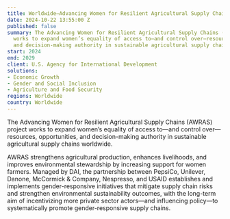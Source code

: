 ```yaml
---
title: Worldwide—Advancing Women for Resilient Agricultural Supply Chains (AWRAS)
date: 2024-10-22 13:55:00 Z
published: false
summary: The Advancing Women for Resilient Agricultural Supply Chains (AWRAS) project
  works to expand women’s equality of access to—and control over—resources, opportunities,
  and decision-making authority in sustainable agricultural supply chains worldwide.
start: 2024
end: 2029
client: U.S. Agency for International Development
solutions:
- Economic Growth
- Gender and Social Inclusion
- Agriculture and Food Security
regions: Worldwide
country: Worldwide
---
```


The Advancing Women for Resilient Agricultural Supply Chains (AWRAS) project works to expand women’s equality of access to—and control over—resources, opportunities, and decision-making authority in sustainable agricultural supply chains worldwide.
 
AWRAS strengthens agricultural production, enhances livelihoods, and improves environmental stewardship by increasing support for women farmers. Managed by DAI, the partnership between PepsiCo, Unilever, Danone, McCormick & Company, Nespresso, and USAID establishes and implements gender-responsive initiatives that mitigate supply chain risks and strengthen environmental sustainability outcomes, with the long-term aim of incentivizing more private sector actors—and influencing policy—to systematically promote gender-responsive supply chains. 